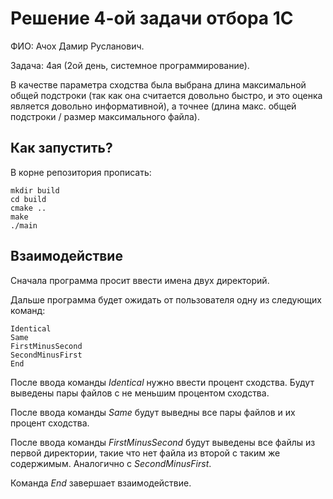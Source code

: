 # Решение 4-ой задачи отбора 1C

ФИО: Ачох Дамир Русланович.

Задача: 4ая (2ой день, системное программирование).

В качестве параметра сходства была выбрана длина максимальной общей подстроки (так как она считается довольно быстро, и это оценка является довольно информативной), а точнее (длина макс. общей подстроки / размер максимального файла).

## Как запустить?

В корне репозитория прописать:

```
mkdir build
cd build
cmake ..
make
./main
```

## Взаимодействие

Сначала программа просит ввести имена двух директорий.

Дальше программа будет ожидать от пользователя одну из следующих команд:

```
Identical
Same
FirstMinusSecond
SecondMinusFirst
End
```

После ввода команды _Identical_ нужно ввести процент сходства. Будут выведены пары файлов с не меньшим процентом сходства.

После ввода команды _Same_ будут выведны все пары файлов и их процент сходства.

После ввода команды _FirstMinusSecond_ будут выведены все файлы из первой директории, такие что нет файла из второй с таким же содержимым. Аналогично с _SecondMinusFirst_.

Команда _End_ завершает взаимодействие.